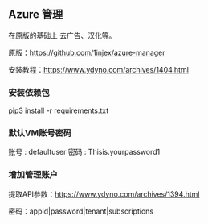 ## Azure 管理

在原版的基础上 去广告、汉化等。

原版：https://github.com/1injex/azure-manager

安装教程：https://www.ydyno.com/archives/1404.html

### 安装依赖包

pip3 install -r requirements.txt

### 默认VM账号密码

账号 : defaultuser
密码 : Thisis.yourpassword1

### 增加管理账户

提取API参数：https://www.ydyno.com/archives/1394.html

密码：appId|password|tenant|subscriptions
